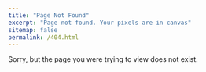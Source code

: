 ```yaml
---
title: "Page Not Found"
excerpt: "Page not found. Your pixels are in canvas"
sitemap: false
permalink: /404.html
---
```


Sorry, but the page you were trying to view does not exist.
